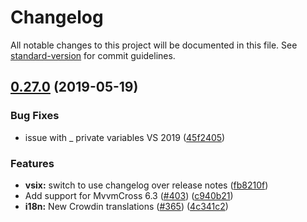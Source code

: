 # Changelog

All notable changes to this project will be documented in this file. See [standard-version](https://github.com/conventional-changelog/standard-version) for commit guidelines.

## [0.27.0](https://github.com/Plac3hold3r/MvxScaffolding/compare/v0.26.1-beta...v0.27.0) (2019-05-19)


### Bug Fixes

* issue with _ private variables VS 2019 ([45f2405](https://github.com/Plac3hold3r/MvxScaffolding/commit/45f2405))


### Features

* **vsix:** switch to use changelog over release notes ([fb8210f](https://github.com/Plac3hold3r/MvxScaffolding/commit/fb8210f))
* Add support for MvvmCross 6.3 ([#403](https://github.com/Plac3hold3r/MvxScaffolding/issues/403)) ([c940b21](https://github.com/Plac3hold3r/MvxScaffolding/commit/c940b21))
* **i18n:** New Crowdin translations ([#365](https://github.com/Plac3hold3r/MvxScaffolding/issues/365)) ([4c341c2](https://github.com/Plac3hold3r/MvxScaffolding/commit/4c341c2))
